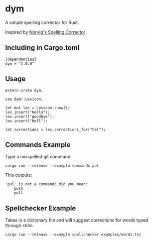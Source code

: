 # dym
A simple spelling corrector for Rust.

Inspired by [Norvig's Spelling Corrector](http://norvig.com/spell-correct.html)

## Including in Cargo.toml 

    [dependencies]
    dym = "1.0.0"

## Usage
    
    extern crate dym;

    use dym::Lexicon;

    let mut lex = Lexicon::new();
    lex.insert("hello");
    lex.insert("goodbye");
    lex.insert("hell");

    let corrections = lex.corrections_for("hel");

## Commands Example

Type a misspelled git command.

    cargo run --release --example commands pul

This outputs:

    'pul' is not a command! did you mean:
        push
        pull

## Spellchecker Example 

Takes in a dictionary file and will suggest corrections for words typed through stdin.

    cargo run --release --example spellchecker examples/words.txt

